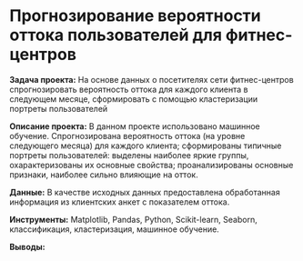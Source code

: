 # Прогнозирование вероятности оттока пользователей для фитнес-центров

**Задача проекта:** На основе данных о посетителях сети фитнес-центров спрогнозировать вероятность оттока для каждого клиента в следующем месяце, сформировать с помощью кластеризации портреты пользователей

**Описание проекта:** В данном проекте использовано машинное обучение. Спрогнозирована вероятность оттока (на уровне следующего месяца) для каждого клиента; сформированы типичные портреты пользователей: выделены наиболее яркие группы, охарактеризованы их основные свойства; проанализированы основные признаки, наиболее сильно влияющие на отток.

**Данные:** В качестве исходных данных предоставлена обработанная информация из клиентских анкет с показателем оттока.

**Инструменты:** Matplotlib, Pandas, Python, Scikit-learn, Seaborn, классификация, кластеризация, машинное обучение.

**Выводы:** 


